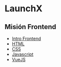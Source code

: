 # LaunchX

## Misión Frontend

<ul>
  <li><a href="https://github.com/DiegoGarciaPadilla/Intro-Frontend">Intro Frontend</a></li>
  <li><a href="https://github.com/DiegoGarciaPadilla/HTML-Frontend">HTML</a></li>
  <li><a href="https://github.com/DiegoGarciaPadilla/CSS-Frontend">CSS</a></li>
  <li><a href="https://github.com/DiegoGarciaPadilla/JS-Frontend">Javascript</a></li>
  <li><a href="https://github.com/DiegoGarciaPadilla/VueJS-Frontend">VueJS</a></li>
</ul>
